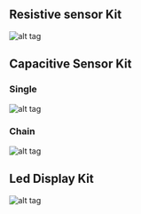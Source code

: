 ## Resistive sensor Kit
![alt tag](https://github.com/hssnadr/MotionLab_KIT/blob/master/ResistiveSensor.jpg) 

## Capacitive Sensor Kit
### Single
![alt tag](https://github.com/hssnadr/MotionLab_KIT/blob/master/CapacitiveSensor_01.jpg) 
### Chain
![alt tag](https://github.com/hssnadr/MotionLab_KIT/blob/master/CapacitiveSensor_02.jpg) 

## Led Display Kit
![alt tag](https://github.com/hssnadr/MotionLab_KIT/blob/master/LedDisplay.jpg) 
